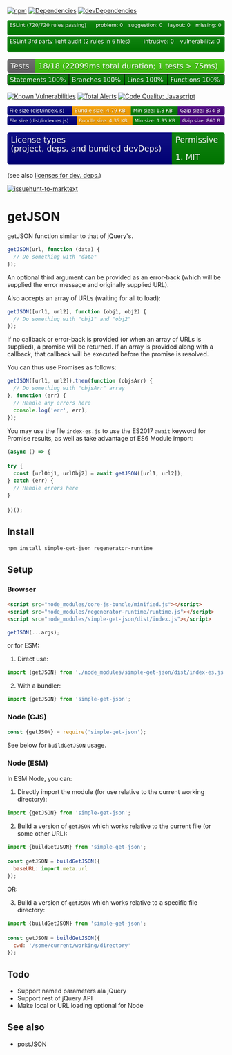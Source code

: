 [![npm](https://img.shields.io/npm/v/simple-get-json.svg)](https://www.npmjs.com/package/simple-get-json)
[![Dependencies](https://img.shields.io/david/brettz9/getJSON.svg)](https://david-dm.org/brettz9/getJSON)
[![devDependencies](https://img.shields.io/david/dev/brettz9/getJSON.svg)](https://david-dm.org/brettz9/getJSON?type=dev)

[![eslint badge](https://raw.githubusercontent.com/brettz9/getJSON/master/badges/eslint-badge.svg?sanitize=true)](badges/eslint-badge.svg)
[![eslint 3rd party badge](https://raw.githubusercontent.com/brettz9/getJSON/master/badges/eslint-third-party.svg?sanitize=true)](badges/eslint-third-party.svg)

[![testing badge](https://raw.githubusercontent.com/brettz9/getJSON/master/badges/tests-badge.svg?sanitize=true)](badges/tests-badge.svg)
[![coverage badge](https://raw.githubusercontent.com/brettz9/getJSON/master/badges/coverage-badge.svg?sanitize=true)](badges/coverage-badge.svg)

[![Known Vulnerabilities](https://snyk.io/test/github/brettz9/getJSON/badge.svg)](https://snyk.io/test/github/brettz9/getJSON)
[![Total Alerts](https://img.shields.io/lgtm/alerts/g/brettz9/getJSON.svg?logo=lgtm&logoWidth=18)](https://lgtm.com/projects/g/brettz9/getJSON/alerts)
[![Code Quality: Javascript](https://img.shields.io/lgtm/grade/javascript/g/brettz9/getJSON.svg?logo=lgtm&logoWidth=18)](https://lgtm.com/projects/g/brettz9/getJSON/context:javascript)

[![Filesize badge (UMD)](https://raw.githubusercontent.com/brettz9/getJSON/master/badges/filesize-browser-umd.svg?sanitize=true)](badges/filesize-browser-umd.svg)
[![Filesize badge (ESM)](https://raw.githubusercontent.com/brettz9/getJSON/master/badges/filesize-browser-esm.svg?sanitize=true)](badges/filesize-browser-esm.svg)
<!--[![License](https://img.shields.io/npm/l/getJSON.svg)](LICENSE-MIT.txt)-->
[![Licenses badge](https://raw.githubusercontent.com/brettz9/getJSON/master/badges/licenses-badge.svg?sanitize=true)](badges/licenses-badge.svg)

(see also [licenses for dev. deps.](https://raw.githubusercontent.com/brettz9/getJSON/master/badges/licenses-badge-dev.svg?sanitize=true))

[![issuehunt-to-marktext](https://issuehunt.io/static/embed/issuehunt-button-v1.svg)](https://issuehunt.io/r/brettz9/getJSON)

# getJSON

getJSON function similar to that of jQuery's.

```js
getJSON(url, function (data) {
  // Do something with "data"
});
```

An optional third argument can be provided as an error-back (which will
be supplied the error message and originally supplied URL).

Also accepts an array of URLs (waiting for all to load):

```js
getJSON([url1, url2], function (obj1, obj2) {
  // Do something with "obj1" and "obj2"
});
```

If no callback or error-back is provided (or when an array of URLs is
supplied), a promise will be returned. If an array is provided along with
a callback, that callback will be executed before the promise is resolved.

You can thus use Promises as follows:

```js
getJSON([url1, url2]).then(function (objsArr) {
  // Do something with "objsArr" array
}, function (err) {
  // Handle any errors here
  console.log('err', err);
});
```

You may use the file `index-es.js` to use the ES2017 `await` keyword for Promise results,
as well as take advantage of ES6 Module import:

```js
(async () => {

try {
  const [urlObj1, urlObj2] = await getJSON([url1, url2]);
} catch (err) {
  // Handle errors here
}

})();
```

## Install

```
npm install simple-get-json regenerator-runtime
```

## Setup

### Browser

```html
<script src="node_modules/core-js-bundle/minified.js"></script>
<script src="node_modules/regenerator-runtime/runtime.js"></script>
<script src="node_modules/simple-get-json/dist/index.js"></script>
```

```js
getJSON(...args);
```

or for ESM:

1. Direct use:

```js
import {getJSON} from './node_modules/simple-get-json/dist/index-es.js';
```

2. With a bundler:

```js
import {getJSON} from 'simple-get-json';
```


### Node (CJS)

```js
const {getJSON} = require('simple-get-json');
```

See below for `buildGetJSON` usage.

### Node (ESM)

In ESM Node, you can:

1. Directly import the module (for use relative to the current working
    directory):

```js
import {getJSON} from 'simple-get-json';
```

2. Build a version of `getJSON` which works relative to the current file
    (or some other URL):

```js
import {buildGetJSON} from 'simple-get-json';

const getJSON = buildGetJSON({
  baseURL: import.meta.url
});
```

OR:

3. Build a version of `getJSON` which works relative to a specific file
    directory:

```js
import {buildGetJSON} from 'simple-get-json';

const getJSON = buildGetJSON({
  cwd: '/some/current/working/directory'
});
```

## Todo

- Support named parameters ala jQuery
- Support rest of jQuery API
- Make local or URL loading optional for Node

## See also

- [postJSON](https://github.com/brettz9/postJSON)
